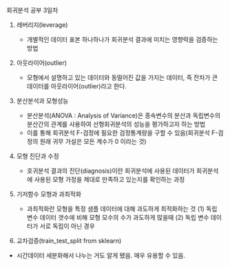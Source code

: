 
회귀분석 공부 3일차
1. 레버리지(leverage)
	- 개별적인 데이터 표본 하나하나가 회귀분석 결과에 미치는 영향력을 검증하는 방법


2. 아웃라이어(outlier)
	- 모형에서 설명하고 있는 데이터와 동떨어진 값을 가지는 데이터, 즉 잔차가 큰 데이터를 아웃라이어(outlier)라고 한다.


3. 분산분석과 모형성능
	- 분산분석(ANOVA : Analysis of Variance)은 종속변수의 분산과 독립변수의 분산간의 관계를 사용하여 선형회귀분석의 성능을 평가하고자 하는 방법
	- 이를 통해 회귀분석 F-검정에 필요한 검정통계량을 구할 수 있음(회귀분석 F-검정의 원래 귀무 가설은 모든 계수가 0 이라는 것)


4. 모형 진단과 수정
	- 호귀분석 결과의 진단(diagnosis)이란 회귀분석에 사용된 데이터가 회귀분석에 사용된 모형 가정을 제대로 만족하고 있는지를 확인하는 과정


5. 기저함수 모형과 과최적화
	- 과최적화란 모형을 특정 샘플 데이터에 대해 과도하게 최적화하는 것
	    (1) 독립 변수 데이터 갯수에 비해 모형 모수의 수가 과도하게 많을때
	    (2) 독립 변수 데이터가 서로 독립이 아닌 경우


6. 교차검증(train_test_split from sklearn)


* 시간데이터 세분화해서 나누는 거도 알게 됐음. 매우 유용할 수 있음.
